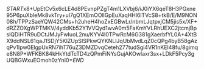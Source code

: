 $START$x8+UpEtCv5x6cLE4d8PEvnpPZgT4m1LXVbj6/iJ0iYX6qeT8H3PGxne95P6puXbleMk8vkTry+uI7gQ1XEmOOllGpEuXaqHHl6lTVcS8+tkB/E/M9NON08h/TPPzSaeYQW42CMs+h2uheH4hoZxEGBwLr/nbmLJqtpxjCM5jis5x/XF+dRZZOXgWPTMKV/4yddKb52Y1VVQyd1wvA0m5FaKmYVLRhUEXC2jtcmjBpslQDiHTR9uDCtJMJyFwIuoL2nu/KYV4I0TPwRcM6G381gXaerbfYL0A+4XtBX9ddNSL61qaJ1SDjY5KIZUpSISPkwQYKNLlJqUbMvdLqZ0cQPg4byB58gAzqPv1Ipw0ElgpUxRN7ihT76uZ3DMZDvqCeteh277tudSgi4VR1nKEI48fu/8gimqe8N8P+WFKBK84kHkYtdTcTD4zQPmFiNYsGujAKOwIaxr3sx+LDkF5Pcy3gUQBGWxuEOmoh0zYnI0=$END$